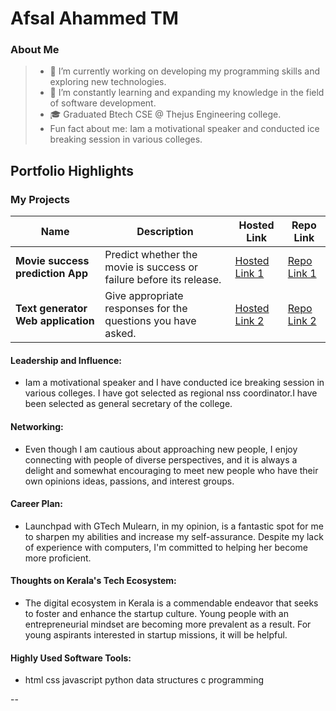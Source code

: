 # Afsal Ahammed TM

### About Me

> - 🔭 I’m currently working on developing my programming skills and exploring new technologies.
> - 🌱 I’m constantly learning and expanding my knowledge in the field of software development.
> - 🎓 Graduated Btech CSE @ Thejus Engineering college.
> - Fun fact about me: Iam a motivational speaker and conducted ice breaking session in various colleges.



## Portfolio Highlights

### My Projects

| Name                | Description                                                               | Hosted Link                              | Repo Link                                                      |
|---------------------|---------------------------------------------------------------------------|------------------------------------------|----------------------------------------------------------------|
| **Movie success prediction App**  | Predict whether the movie is success or failure before its release.                                          | [Hosted Link 1](https://mindfulmee.netlify.app/)    | [Repo Link 1](https://github.com/harika-haru/MindfulMe)             |
| **Text generator Web application**  | Give appropriate responses for the questions you have asked.                                             | [Hosted Link 2](https://harika-haru.github.io/stackup/docs/index.html)   | [Repo Link 2](https://github.com/harika-haru/stackup)             |

#### Leadership and Influence:

- Iam a motivational speaker and I have conducted ice breaking session in various colleges. I have got selected as regional nss coordinator.I have been selected as general secretary of the college.

#### Networking:

- Even though I am cautious about approaching new people, I enjoy connecting with people of diverse perspectives, and it is always a delight and somewhat encouraging to meet new people who have their own opinions ideas, passions, and interest groups.

#### Career Plan:

- Launchpad with GTech Mulearn, in my opinion, is a fantastic spot for me to sharpen my abilities and increase my self-assurance. Despite my lack of experience with computers, I'm committed to helping her become more proficient.

#### Thoughts on Kerala's Tech Ecosystem:

- The digital ecosystem in Kerala is a commendable endeavor that seeks to foster and enhance the startup culture. Young people with an entrepreneurial mindset are becoming more prevalent as a result. For young aspirants interested in startup missions, it will be helpful.



#### Highly Used Software Tools:

- html
css
javascript
python
data structures
c programming 









--
